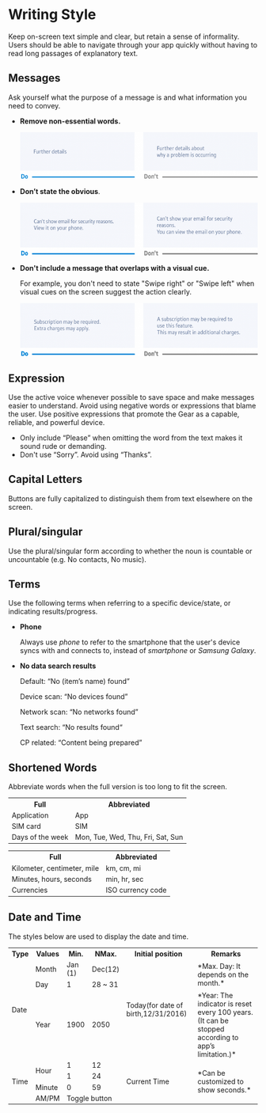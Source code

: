 # Writing Style



Keep on-screen text simple and clear, but retain a sense of informality. Users should be able to navigate through your app quickly without having to read long passages of explanatory text.

## Messages

Ask yourself what the purpose of a message is and what information you need to convey.

-   **Remove non-essential words.**

    ![](media/wearable_2.3.1_1-850x166.png)

-   **Don’t state the obvious**.

    ![](media/wearable_2.3.1_2-850x190.png)

-   **Don't include a message that overlaps with a visual cue.**

    For example, you don't need to state "Swipe right" or "Swipe left" when visual cues on the screen suggest the action clearly.

    ![](media/wearable_2.3.1_3-850x190.png)

## Expression

Use the active voice whenever possible to save space and make messages easier to understand. Avoid using negative words or expressions that blame the user. Use positive expressions that promote the Gear as a capable, reliable, and powerful device.

-   Only include “Please” when omitting the word from the text makes it sound rude or demanding.
-   Don't use “Sorry”. Avoid using “Thanks”.

## Capital Letters

Buttons are fully capitalized to distinguish them from text elsewhere on the screen.

## Plural/singular

Use the plural/singular form according to whether the noun is countable or uncountable (e.g. No contacts, No music).

## Terms

Use the following terms when referring to a specific device/state, or indicating results/progress.

-   **Phone**

    Always use *phone* to refer to the smartphone that the user's device syncs with and connects to, instead of *smartphone* or *Samsung Galaxy*.

-   **No data search results**

    Default: “No (item’s name) found”

    Device scan: “No devices found”

    Network scan: “No networks found”

    Text search: “No results found“

    CP related: “Content being prepared”

## Shortened Words

Abbreviate words when the full version is too long to fit the screen.


<table>
     <tr>
       <th> Full </th>    
       <th> Abbreviated </th>
     </tr>
     <tr>
       <td> Application </td>
       <td> App </td>
     </tr>
     <tr>
       <td> SIM card </td>
       <td> SIM </td>
     </tr>
     <tr>
       <td> Days of the week </td>
       <td> Mon, Tue, Wed, Thu, Fri, Sat, Sun </td>
     </tr>
    </table>

  <table>
         <tr>
           <th> Full </th>    
           <th> Abbreviated </th>
         </tr>
         <tr>
           <td> Kilometer, centimeter, mile </td>
           <td> km, cm, mi </td>
         </tr>
         <tr>
           <td> Minutes, hours, seconds </td>
           <td> min, hr, sec </td>
         </tr>
         <tr>
           <td> Currencies </td>
           <td> ISO currency code </td>
         </tr>
        </table>



<a name="date_time"></a>
## Date and Time

The styles below are used to display the date and time.

<table>
     <tr>
       <th> Type </th>
       <th> Values </th>
       <th> Min. </th>
       <th> NMax. </th>
       <th> Initial position </th>
       <th> Remarks </th>
     </tr>
     <tr>
       <td rowspan="3"> Date </td>
       <td> Month </td>
       <td> Jan (1) </td>
       <td> Dec(12) </td>
       <td rowspan="3"> Today(for date of birth,12/31/2016) </td>
       <td rowspan="2"> *Max. Day: It depends on the month.* </td>
     </tr>
     <tr>
       <td> Day </td>
       <td> 1 </td>
       <td> 28 ~ 31 </td>
     </tr>
     <tr>
       <td> Year </td>
       <td> 1900 </td>
       <td> 2050 </td>
       <td> *Year: The indicator is reset every 100 years. (It can be stopped according to app’s limitation.)* </td>
     </tr>
     <tr>
       <td rowspan="4"> Time </td>
       <td rowspan="2"> Hour </td>
       <td> 1 </td>
       <td> 12 </td>
       <td rowspan="4"> Current Time </td>
       <td rowspan="4"> *Can be customized to show seconds.* </td>
     </tr>
     <tr>
       <td> 1 </td>
       <td> 24 </td>
     </tr>
     <tr>
       <td> Minute </td>
       <td> 0 </td>
       <td> 59 </td>
     </tr>
     <tr>
       <td> AM/PM </td>
       <td colspan="2"> Toggle button </td>
     </tr>
    </table> 
